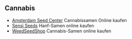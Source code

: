 ## Cannabis

* [Amsterdam Seed Center](amsterdamseedcenter.com)
Cannabissamen Online kaufen
* [Sensi Seeds](https://sensiseed.com)
Hanf-Samen online kaufen
* [WeedSeedShop](https://weedseedshop.com)
Cannabis-Samen online kaufen
